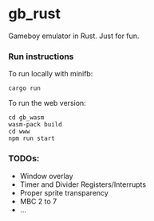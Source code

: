 # gb_rust
Gameboy emulator in Rust. Just for fun.

### Run instructions
To run locally with minifb: 
```
cargo run
```

To run the web version:
```
cd gb_wasm
wasm-pack build
cd www
npm run start
```

### TODOs:
 - Window overlay
 - Timer and Divider Registers/Interrupts
 - Proper sprite transparency
 - MBC 2 to 7
 - ...
